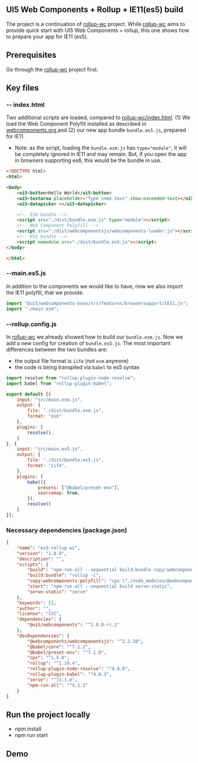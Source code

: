 ## UI5 Web Components + Rollup + IE11(es5) build
The project is a continuation of [rollup-wc](https://github.com/ilhan007/rollup-wc/) project.
While [rollup-wc](https://github.com/ilhan007/rollup-wc/) aims to provide quick start with UI5 Web Components + rollup, this one shows how to prepare your app for IE11 (es5).

## Prerequisites
Go through the [rollup-wc](https://github.com/ilhan007/rollup-wc/) project first.

## Key files
### -- index.html
Two additional scripts are loaded, compared to [rollup-wc/index.html](https://github.com/ilhan007/rollup-wc/blob/master/index.html). (1) We load the Web Component Polyfill installed as described in [webcomponents.org
](https://www.webcomponents.org/polyfills) and (2) our new app bundle `bundle.es5.js`, prepared for IE11.
- Note: as the script, loading the `bundle.esm.js` has `type="module"`, it will be completely ignored in IE11 and may remain. But, if you open the app in browsers supporting es6, this would be the bundle in use.

```html
<!DOCTYPE html>
<html>

<body>
	<ui5-button>Hello World</ui5-button>
	<ui5-textarea placeholder="Type some text" show-exceeded-text></ui5-textarea>
	<ui5-datepicker ></ui5-datepicker>

	<!-- ES6 bundle -->
	<script src="./dist/bundle.esm.js" type="module"></script>
	<!-- Web Component Polyfill -->
	<script src="./dist/webcomponentsjs/webcomponents-loader.js"></script> 
	<!-- ES5 bundle -->
	<script nomodule src="./dist/bundle.es5.js"></script>
</body>

</html>
```

### --main.es5.js
In addition to the components we would like to have, now we also import the IE11 polyfill, that we provide.

```js
import "@ui5/webcomponents-base/src/features/browsersupport/IE11.js";
import "./main.esm";
```

### --rollup.config.js
In [rollup-wc](https://github.com/ilhan007/rollup-wc/) we already showed how to build our `bundle.esm.js`. Now we add a new config for creation of `bundle.es5.js`. The most important differences between the two bundles are:
- the output file format is `iife` (not `esm` anymore)
- the code is being transpiled via `babel` to es5 syntax

```js
import resolve from "rollup-plugin-node-resolve";
import babel from "rollup-plugin-babel";

export default [{
	input: "src/main.esm.js",
	output: {
		file: "./dist/bundle.esm.js",
		format: "esm"
	},
	plugins: [
		resolve(),
	]
}, {
	input: "src/main.es5.js",
	output: {
		file: "./dist/bundle.es5.js",
		format: "iife",
	},
	plugins: [
		babel({
			presets: ["@babel/preset-env"],
			sourcemap: true,
		}),
		resolve()
	]
}];
```

### Necessary dependencies (package.json)

```json
{
	"name": "es5-rollup-wc",
	"version": "1.0.0",
	"description": "",
	"scripts": {
		"build": "npm-run-all --sequential build:bundle copy:webcomponents-polyfill",
		"build:bundle": "rollup -c",
		"copy:webcomponents-polyfill": "cpx \"./node_modules/@webcomponents/webcomponentsjs/**/*.*\" dist/webcomponentsjs/",
		"start": "npm-run-all --sequential build serve:static",
		"serve:static": "serve"
	},
	"keywords": [],
	"author": "",
	"license": "ISC",
	"dependencies": {
		"@ui5/webcomponents": "^1.0.0-rc.2"
	},
	"devDependencies": {
		"@webcomponents/webcomponentsjs": "^2.2.10",
		"@babel/core": "^7.1.2",
		"@babel/preset-env": "^7.1.0",
		"cpx": "^1.5.0",
		"rollup": "^1.19.4",
		"rollup-plugin-node-resolve": "^4.0.0",
		"rollup-plugin-babel": "^4.0.3",
		"serve": "^11.1.0",
		"npm-run-all": "^4.1.3"
	}
}
```

## Run the project locally

- npm install
- npm run start

## Demo